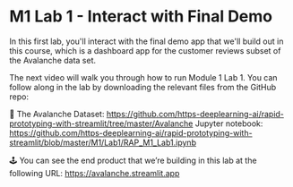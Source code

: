 #  M1 Lab 1 - Interact with Final Demo

In this first lab, you'll interact with the final demo app that we'll build out in this course, which is a dashboard app for the customer reviews subset of the Avalanche data set.

The next video will walk you through how to run Module 1 Lab 1. You can follow along in the lab by downloading the relevant files from the GitHub repo:

🐙 The Avalanche Dataset: https://github.com/https-deeplearning-ai/rapid-prototyping-with-streamlit/tree/master/Avalanche
Jupyter notebook: https://github.com/https-deeplearning-ai/rapid-prototyping-with-streamlit/blob/master/M1/Lab1/RAP_M1_Lab1.ipynb

🕹️ You can see the end product that we’re building in this lab at the following URL: 
https://avalanche.streamlit.app
